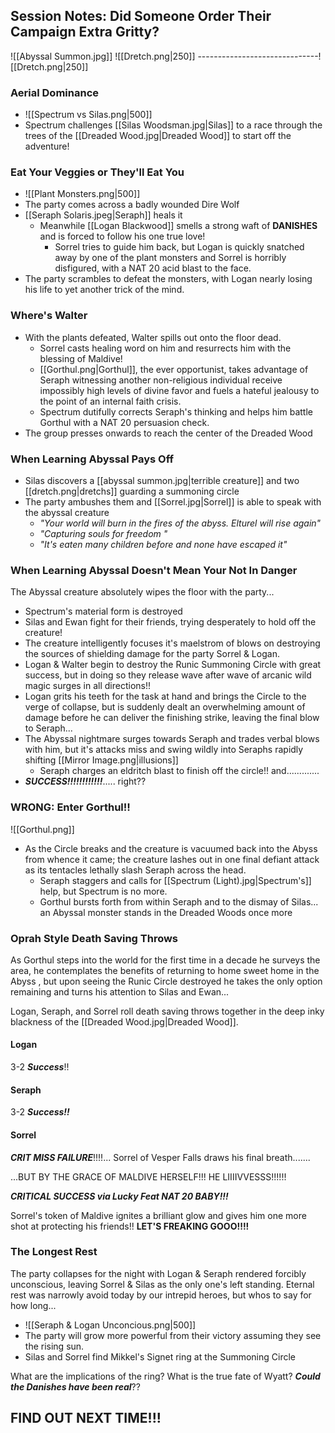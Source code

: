 ## Session Notes: Did Someone Order Their Campaign Extra Gritty?
![[Abyssal Summon.jpg]]
![[Dretch.png|250]] ------------------------------![[Dretch.png|250]] 
### Aerial Dominance
- ![[Spectrum vs Silas.png|500]]
- Spectrum challenges [[Silas Woodsman.jpg|Silas]] to a race through the trees of the [[Dreaded Wood.jpg|Dreaded Wood]] to start off the adventure! 
### Eat Your Veggies or They'll Eat You
- ![[Plant Monsters.png|500]]
- The party comes across a badly wounded Dire Wolf
- [[Seraph Solaris.jpeg|Seraph]] heals it 
	- Meanwhile [[Logan Blackwood]] smells a strong waft of **DANISHES** and is forced to follow his one true love!
		- Sorrel tries to guide him back, but Logan is quickly snatched away by one of the plant monsters and Sorrel is horribly disfigured, with a NAT 20 acid blast to the face.
- The party scrambles to defeat the monsters, with Logan nearly losing his life to yet another trick of the mind.
### Where's Walter 
- With the plants defeated, Walter spills out onto the floor dead.
	- Sorrel casts healing word on him and resurrects him with the blessing of Maldive!
	- [[Gorthul.png|Gorthul]], the ever opportunist, takes advantage of Seraph witnessing another non-religious individual receive impossibly high levels of divine favor and fuels a hateful jealousy to the point of an internal faith crisis.
	- Spectrum dutifully corrects Seraph's thinking and helps him battle Gorthul with a NAT 20 persuasion check.
- The group presses onwards to reach the center of the Dreaded Wood

### When Learning Abyssal Pays Off
- Silas discovers a [[abyssal summon.jpg|terrible creature]] and two [[dretch.png|dretchs]] guarding a summoning circle 
- The party ambushes them and [[Sorrel.jpg|Sorrel]] is able to speak with the abyssal creature 
	- *"Your world will burn in the fires of the abyss. Elturel will rise again"*
	- *"Capturing souls for freedom "*
	- *"It's eaten many children before and none have escaped it"*

### When Learning Abyssal Doesn't Mean Your Not In Danger 
The Abyssal creature absolutely wipes the floor with the party...
- Spectrum's material form is destroyed
- Silas and Ewan fight for their friends, trying desperately to hold off the creature! 
- The creature intelligently focuses it's maelstrom of blows on destroying the sources of shielding damage for the party Sorrel & Logan.
- Logan & Walter begin to destroy the Runic Summoning Circle with great success, but in doing so they release wave after wave of arcanic wild magic surges in all directions!!
- Logan grits his teeth for the task at hand and brings the Circle to the verge of collapse, but is suddenly dealt an overwhelming amount of damage before he can deliver the finishing strike, leaving the final blow to Seraph...
- The Abyssal nightmare surges towards Seraph and trades verbal blows with him, but it's attacks miss and swing wildly into Seraphs rapidly shifting [[Mirror Image.png|illusions]]
	- Seraph charges an eldritch blast to finish off the circle!! and.............
- ***SUCCESS!!!!!!!!!!!!***..... right??

### WRONG: Enter Gorthul!!
![[Gorthul.png]]
- As the Circle breaks and the creature is vacuumed back into the Abyss from whence it came; the creature lashes out in one final defiant attack as its tentacles lethally slash Seraph across the head.
	- Seraph staggers and calls for [[Spectrum (Light).jpg|Spectrum's]] help, but Spectrum is no more. 
	- Gorthul bursts forth from within Seraph and to the dismay of Silas... an Abyssal monster stands in the Dreaded Woods once more

### Oprah Style Death Saving Throws 
As Gorthul steps into the world for the first time in a decade he surveys the area, he contemplates the benefits of returning to home sweet home in the Abyss , but upon seeing the Runic Circle destroyed he takes the only option remaining and turns his attention to Silas and Ewan...

Logan, Seraph, and Sorrel roll death saving throws together in the deep inky blackness of the [[Dreaded Wood.jpg|Dreaded Wood]].
#### Logan 
3-2 ***Success***!!
#### Seraph
3-2 ***Success!!***
#### Sorrel
***CRIT MISS FAILURE***!!!!... Sorrel of Vesper Falls draws his final breath.......

...BUT BY THE GRACE OF MALDIVE HERSELF!!! HE LIIIIVVESSS!!!!!!

***CRITICAL SUCCESS via Lucky Feat NAT 20 BABY!!!***

Sorrel's token of Maldive ignites a brilliant glow and gives him one more shot at protecting his friends!! **LET'S FREAKING GOOO!!!!**

### The Longest Rest
The party collapses for the night with Logan & Seraph rendered forcibly unconscious, leaving Sorrel & Silas as the only one's left standing. Eternal rest was narrowly avoid today by our intrepid heroes, but whos to say for how long...
- ![[Seraph & Logan Unconcious.png|500]]
- The party will grow more powerful from their victory assuming they see the rising sun.
- Silas and Sorrel find Mikkel's Signet ring at the Summoning Circle

What are the implications of the ring? What is the true fate of Wyatt? ***Could the Danishes have been real***?? 

## FIND OUT NEXT TIME!!!